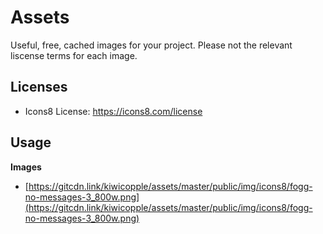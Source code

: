 # Assets

Useful, free, cached images for your project. Please not the relevant liscense terms for each image.


## Licenses

- Icons8 License: https://icons8.com/license


## Usage


**Images**

- [https://gitcdn.link/kiwicopple/assets/master/public/img/icons8/fogg-no-messages-3_800w.png](https://gitcdn.link/kiwicopple/assets/master/public/img/icons8/fogg-no-messages-3_800w.png)